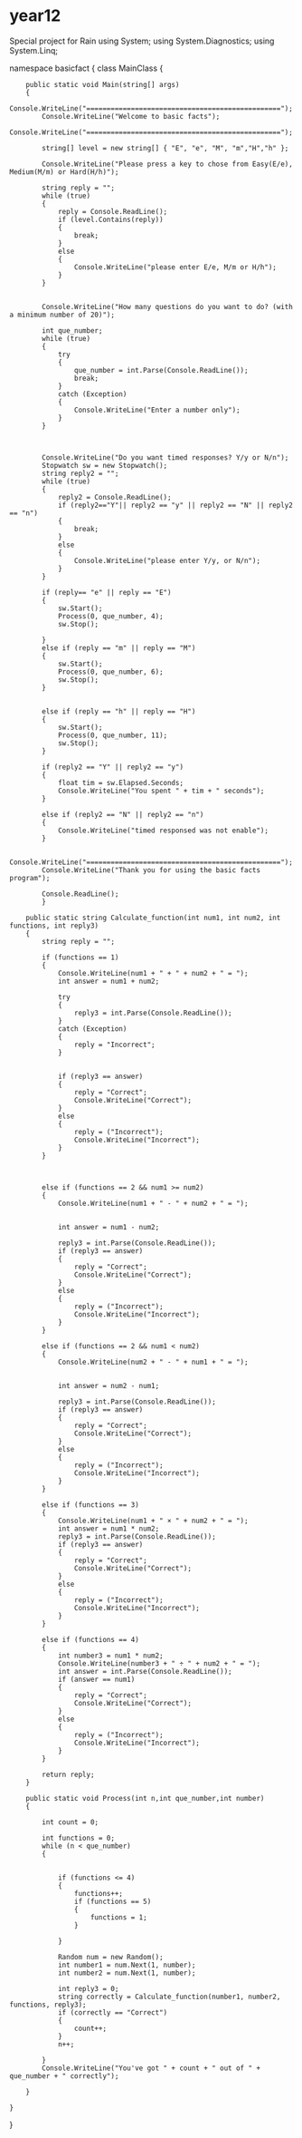 # year12
Special project for Rain
using System;
using System.Diagnostics;
using System.Linq;


namespace basicfact
{
    class MainClass
    {

        public static void Main(string[] args)
        {
            Console.WriteLine("================================================");
            Console.WriteLine("Welcome to basic facts");
            Console.WriteLine("================================================");

            string[] level = new string[] { "E", "e", "M", "m","H","h" };

            Console.WriteLine("Please press a key to chose from Easy(E/e), Medium(M/m) or Hard(H/h)");

            string reply = "";
            while (true)
            {
                reply = Console.ReadLine();
                if (level.Contains(reply))
                {
                    break;
                }
                else
                {
                    Console.WriteLine("please enter E/e, M/m or H/h");
                }
            }


            Console.WriteLine("How many questions do you want to do? (with a minimum number of 20)");

            int que_number;
            while (true)
            {
                try
                {
                    que_number = int.Parse(Console.ReadLine());
                    break;
                }
                catch (Exception)
                {
                    Console.WriteLine("Enter a number only");
                }
            }

            

            Console.WriteLine("Do you want timed responses? Y/y or N/n");
            Stopwatch sw = new Stopwatch();
            string reply2 = "";
            while (true)
            {
                reply2 = Console.ReadLine();
                if (reply2=="Y"|| reply2 == "y" || reply2 == "N" || reply2 == "n")
                {
                    break;
                }
                else
                {
                    Console.WriteLine("please enter Y/y, or N/n");
                }
            }

            if (reply== "e" || reply == "E")
            {
                sw.Start();
                Process(0, que_number, 4);
                sw.Stop();

            }
            else if (reply == "m" || reply == "M")
            {
                sw.Start();
                Process(0, que_number, 6);
                sw.Stop();
            }


            else if (reply == "h" || reply == "H")
            {
                sw.Start();
                Process(0, que_number, 11);
                sw.Stop();  
            }

            if (reply2 == "Y" || reply2 == "y")
            {
                float tim = sw.Elapsed.Seconds;
                Console.WriteLine("You spent " + tim + " seconds");
            }

            else if (reply2 == "N" || reply2 == "n")
            {
                Console.WriteLine("timed responsed was not enable");
            }

            Console.WriteLine("================================================");
            Console.WriteLine("Thank you for using the basic facts program");

            Console.ReadLine();
            }

        public static string Calculate_function(int num1, int num2, int functions, int reply3)
        {
            string reply = "";

            if (functions == 1)
            {
                Console.WriteLine(num1 + " + " + num2 + " = ");
                int answer = num1 + num2;

                try
                {
                    reply3 = int.Parse(Console.ReadLine());
                }
                catch (Exception)
                {
                    reply = "Incorrect";
                }


                if (reply3 == answer)
                {
                    reply = "Correct";
                    Console.WriteLine("Correct");
                }
                else
                {
                    reply = ("Incorrect");
                    Console.WriteLine("Incorrect");
                }
            }
            
            

            else if (functions == 2 && num1 >= num2)
            {
                Console.WriteLine(num1 + " - " + num2 + " = ");

               
                int answer = num1 - num2;
                
                reply3 = int.Parse(Console.ReadLine());
                if (reply3 == answer)
                {
                    reply = "Correct";
                    Console.WriteLine("Correct");
                }
                else
                {
                    reply = ("Incorrect");
                    Console.WriteLine("Incorrect");
                }
            }

            else if (functions == 2 && num1 < num2)
            {
                Console.WriteLine(num2 + " - " + num1 + " = ");


                int answer = num2 - num1;

                reply3 = int.Parse(Console.ReadLine());
                if (reply3 == answer)
                {
                    reply = "Correct";
                    Console.WriteLine("Correct");
                }
                else
                {
                    reply = ("Incorrect");
                    Console.WriteLine("Incorrect");
                }
            }

            else if (functions == 3)
            {
                Console.WriteLine(num1 + " × " + num2 + " = ");
                int answer = num1 * num2;
                reply3 = int.Parse(Console.ReadLine());
                if (reply3 == answer)
                {
                    reply = "Correct";
                    Console.WriteLine("Correct");
                }
                else
                {
                    reply = ("Incorrect");
                    Console.WriteLine("Incorrect");
                }
            }

            else if (functions == 4)
            {
                int number3 = num1 * num2;
                Console.WriteLine(number3 + " ÷ " + num2 + " = ");
                int answer = int.Parse(Console.ReadLine());
                if (answer == num1)
                {
                    reply = "Correct";
                    Console.WriteLine("Correct");
                }
                else
                {
                    reply = ("Incorrect");
                    Console.WriteLine("Incorrect");
                }
            }

            return reply;
        }

        public static void Process(int n,int que_number,int number)
        {

            int count = 0;

            int functions = 0;
            while (n < que_number)
            {


                if (functions <= 4)
                {
                    functions++;
                    if (functions == 5)
                    {
                        functions = 1;
                    }

                }

                Random num = new Random();
                int number1 = num.Next(1, number);
                int number2 = num.Next(1, number);

                int reply3 = 0;
                string correctly = Calculate_function(number1, number2, functions, reply3);
                if (correctly == "Correct")
                {
                    count++;
                }
                n++;

            }
            Console.WriteLine("You've got " + count + " out of " + que_number + " correctly");

        }

    }
}

